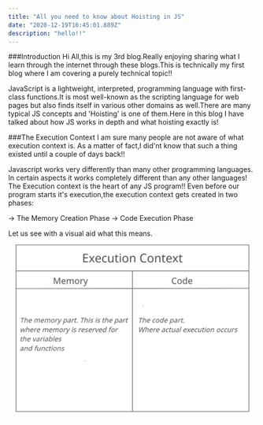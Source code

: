```yaml
---
title: "All you need to know about Hoisting in JS"
date: "2020-12-19T16:45:01.889Z"
description: "hello!!"
---
```


###Introduction
Hi All,this is my 3rd blog.Really enjoying sharing what I learn through
the internet through these blogs.This is technically my first blog where
I am covering a purely technical topic!!

JavaScript is a lightweight, interpreted, programming language with first-class functions.It is most well-known as the scripting language for web pages but
also finds itself in various other domains as well.There are many typical JS concepts and 'Hoisting' is one of them.Here in this blog I have talked about
how JS works in depth and what hoisting exactly is!

###The Execution Context
I am sure many people are not aware of what execution context is.
As a matter of fact,I did'nt know that such a thing existed until
a couple of days back!!

Javascript works very differently than many other programming languages.
In certain aspects it works completely different than any other languages!
The Execution context is the heart of any JS program!! Even before our
program starts it's execution,the execution context gets created in two phases:

-> The Memory Creation Phase
-> Code Execution Phase

Let us see with a visual aid what this means.
![execution context]( ./images/basic.png )
